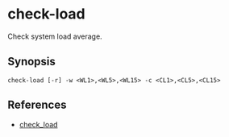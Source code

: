 check-load
==========

Check system load average.

## Synopsis

```shell
check-load [-r] -w <WL1>,<WL5>,<WL15> -c <CL1>,<CL5>,<CL15>
```

## References

* [check_load](https://github.com/nagios-plugins/nagios-plugins/blob/master/plugins/check_load.c)
